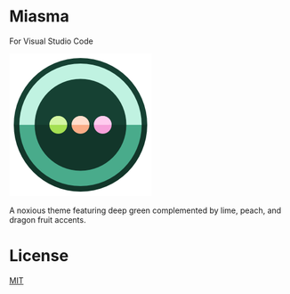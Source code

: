 # Miasma

For Visual Studio Code

![](img/icon.png)

A noxious theme featuring deep green complemented by lime, peach, and dragon fruit accents.

# License

[MIT](LICENSE)
